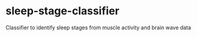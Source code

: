 # sleep-stage-classifier
Classifier to identify sleep stages from muscle activity and brain wave data
